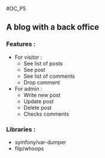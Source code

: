 #OC_P5
## A blog with a back office

### Features :

* For visitor :
  * See list of posts
  * See post
  * See list of comments
  * Drop comment
* For admin :
  * Write new post
  * Update post
  * Delete post
  * Checks comments

### Libraries :

* symfony/var-dumper
* filp/whoops
